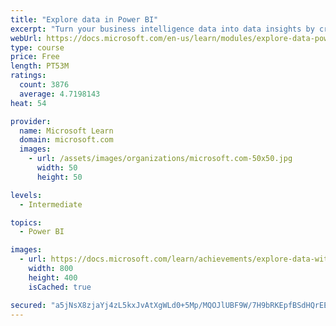```yaml
---
title: "Explore data in Power BI"
excerpt: "Turn your business intelligence data into data insights by creating and configuring Power BI dashboards."
webUrl: https://docs.microsoft.com/en-us/learn/modules/explore-data-power-bi/
type: course
price: Free
length: PT53M
ratings:
  count: 3876
  average: 4.7198143
heat: 54

provider:
  name: Microsoft Learn
  domain: microsoft.com
  images:
    - url: /assets/images/organizations/microsoft.com-50x50.jpg
      width: 50
      height: 50

levels:
  - Intermediate

topics:
  - Power BI

images:
  - url: https://docs.microsoft.com/learn/achievements/explore-data-with-power-bi-desktop-social.png
    width: 800
    height: 400
    isCached: true

secured: "a5jNsX8zjaYj4zL5kxJvAtXgWLd0+5Mp/MQOJlUBF9W/7H9bRKEpfBSdHQrEEKPiyEKkEf7NiZLdYXF+nVOJuzwFhI5BnCPErw+TEh01v5C4tuUoLY2eBjx8MmUygN879lhCjffXu3w5De/jfkhu+70E4aHUgB4JtHX6GWhANDFsejNRjd4BREYbIjPas8YhXSJhY2yq1/Gk3x9efHs/bpuKgAkRvrd9EBg4ALaJJjW6UsLS6DmiJ54UoLkYW2ZuI25GAWmFa1oZ5YKqXxNwcJcmM10gNWGEq9dWtvuJFwn98Rt475wOhkKXh5FFvSwWf9F5M/KBSd02plCkw96Y/VjG+rLF/WWl0RgFK41NKtv4T3iZ9KCX2BCv4igg2IfNz7wXbYNe+3AAclRlIEomwHQZTeH1eIbHKmZPDIZoB94=;hsMRWqj7IqR2nE5tC409bQ=="
---
```


